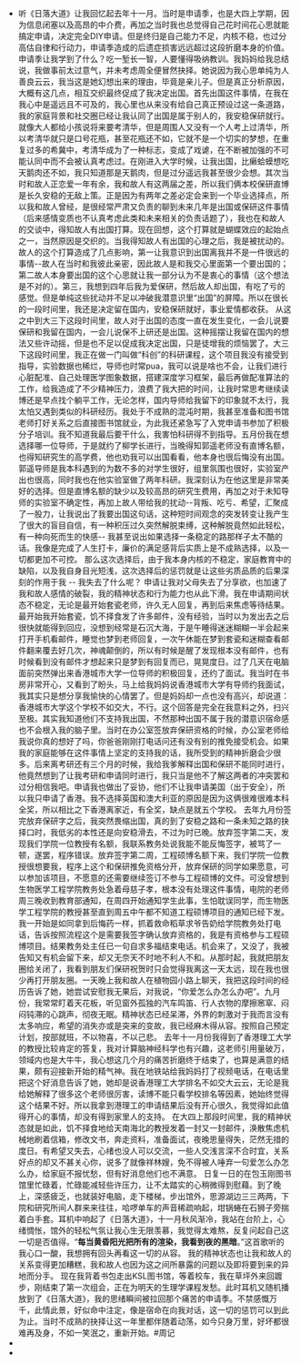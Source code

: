 - 听《日落大道》让我回忆起去年十一月。当时是申请季，也是大四上学期，因为信息闭塞以及高昂的中介费，再加之当时我也总觉得自己花时间花心思就能搞定申请，决定完全DIY申请。但是终归是自己能力不足，内核不稳，也过分高估自律和行动力，申请季造成的后遗症损害远远超过这段折磨本身的价值。
        申请季让我学到了什么？吃一堑长一智，人要懂得吸纳教训。我妈妈给我总结说，我做事前太过意气，并未考虑周全便冒然抉择。她说因为我心思单纯为人善良云云，我当这是她幻想出来的理由，毕竟是亲儿子。但是真正分析原因，大概有这几点，相互交织最终促成了我决定出国。首先出国这件事情，在我在我心中是遥远且不可及的，我心里也从来没有给自己真正预设过这一条道路，我的家庭背景和社交圈已经让我认同了出国是属于别人的，我安稳保研就行。就像大人都给小孩说将来要考清华，但是周围人又没有一个人考上过清华，所以考清华就只是口号花瓶，甚至花瓶还不如，它就不是一个切实的梦想，在重复过多的希冀中，考清华成为了一种标志，变成了戏谑，在不断被加强的不可能认同中而不会被认真考虑过。在刚进入大学时候，让我出国，比癞蛤蟆想吃天鹅肉还不如，我只知道那是天鹅肉，但是过分遥远我甚至很少会想。其次当时和故人正恋爱一年有余，我和故人有这两届之差，所以我们俩本校保研直博是长久安稳的无敌上策。正是因为有两年之差必定会来到一个毕业选择点，所以我和故人曾经，是很经常严肃又负责的聊到未来几年是出国或保研这件事情（后来感情变质也不认真考虑此类和未来相关的负责话题了），我也在和故人的交谈中，得知故人有出国打算。现在回想，这个打算就是蝴蝶效应的起始点之一，当然原因是交织的。当我得知故人有出国的心理之后，我是被扰动的。故人的这个打算造成了几点影响，第一让我意识到出国离我并不是一件很远的事情--故人在当时和我彼此亲密，因此故人是和我交心里面第一个要出国的；第二故人本身要出国的这个心思就让我一部分认为不是衷心的事情（这个想法是不对的）。第三，我想到四年后我为爱保研，然后故人却出国，有吃了亏的感觉。但是单纯这些扰动并不足以冲破我潜意识里“出国”的屏障。所以在很长的一段时间里，我还是决定留在国内，安稳保研就好，事业爱情都收获。
      从这之中到大三下这段时间里，故人对于出国的态度一直在发生变化，一会儿说要保研和我留在国内，一会儿说保不上研还是出国。这种摇摆让我留在国内的想法又些许动摇，但是也不足以促成我决定出国，只是徒增我的烦恼罢了。大三下这段时间里，我正在做一门叫做“科创”的科研课程，这个项目我没有接受到指导，实验数据也稀烂，导师也时常pua，我可以说是啥也不会，让我们进行心脏配准、自己处理医学图象数据，搭建深度学习框架，最后再做配准算法的工作，给我造成了不少精神压力，浪费了我大把的时间，让我时常思考继续读博还是早点找个躺平工作，无论怎样，国内导师给我留下的印象就不太行，我太怕又遇到类似的科研经历。我处于不成熟的混沌时期，我甚至准备和图书馆老师打好关系之后直接图书馆就业，为此我还紧急写了入党申请书参加了积极分子培训。我不知道我最后要干什么，我害怕科研得不到指导。五月份我在想选择哪一位导师，于是就约了柳学长进行，当晚得知郭遥老师没有直博名额，也得知研究生的高学费，他也劝我可以出国看看，他本身也很后悔没有出国。 郭遥导师是我本科遇到的为数不多的对学生很好，组里氛围也很好，实验室产出也很高，同时我也在他实验室做了两年科研。我深刻认为在他这里是非常美好的选择。但是直博名额的缺少以及较高昂的研究生费用，再加之对于未知导师的实验室不确定性，再加上故人带给我的扰动--背叛、吃亏、希望，汇聚成了一股力，让我说出了我要出国这句话，这种短时间观念的突发转变让我产生了很大的盲目自信，有一种积压过久突然解脱束缚，这种解脱竟然如此轻松，有一种向死而生的快感-- 我甚至说出如果选择一条稳定的路那样子太不酷的话。我像是完成了人生打卡，廉价的满足感背后实质上是不成熟选择，以及一切都更加不可控。
        那么这次选择后，由于我本身内核的不稳定，家庭教育中的缺陷，以及我自身目光短浅，这次选择后的惩罚就是让这些劣质品质的后果深刻的作用于我 -- 我失去了什么呢？
        申请让我对父母失去了分享欲，也加速了我和故人感情的破裂，我的精神状态和行为能力也从此下滑。我在申请期间状态不稳定，无论是最开始套瓷老师，许久无人回复，再到后来焦虑等待结果。最开始我开始套瓷，饥不择食发了许多邮件，没有经验，当时以为发出去之后很快就能得到回应，没想到经常是石沉大海，于是午睡得迷迷糊糊一半会起来打开手机看邮件，睡觉也梦到老师回复，一次午休能在梦到套瓷和迷糊查看邮件翻来覆去好几次，神魂颠倒的，所以有时候是醒了发现根本没有邮件，也有时候看到没有邮件才想起来只是梦到有回复而已，晃晃度日。过了几天在电脑面前突然弹出来香港城市大学一位导师的积极回复，还约了面试。我当时在书房非常开心，又看到了盼头，马上给我妈妈说香港城市大学有导师约我面试，我其实只是想分享我愉快的心情罢了。但是妈妈却一点也没有高兴，却说道：香港城市大学这个学校不如交大，不行。这个回答是完全在我意料之外，扫兴至极。其实我知道他们不支持我出国，不然那种出国不属于我的潜意识宿命感也不会根入我的脑子里。当时在办公室签放弃保研资格的时候，办公室老师给我说你真的想好了吗，你爸爸刚刚打电话问还有没有别的推免接受机会。如果我的家庭能够在这件事情上坚定的支持我的话，我所受到的精神折磨会少很多。后来离考研还有三个月的时候，我给我爹解释出国和保研不能同时进行，他竟然想到了让我考研和申请同时进行，我只当是他不了解这两者的冲突罢和过分相信我吧。申请我也做出了妥协，他们不让我申请美国（出于安全），所以我只申请了香港。我不选择英国和澳大利亚的原因是因为这俩很难很难本科全奖，所以相比之下香港离家近，有全奖，缺点是就五个学校。
        去年九月份签完放弃保研字之后，我突然畏缩出国，真的到了安稳之路和一条未知之路的抉择口时，我低劣的本性还是向安稳滑去，不过为时已晚。放弃签字第二天，发现我们学院一位教授有名额，我联系教务处说我能不能反悔签字，被骂了一顿，遂罢，程序错误。放弃签字第二周，工程硕博名额下来，我们学院一位教授很想要我，程序上这个和保研推免资格分开，放弃保研的同学如果愿意，可以参加该项目，不愿意的还需要继续签订不参与工程硕博的文件。可没曾想到生物医学工程学院教务处急着母慈子孝，根本没有处理这件事情，电院的老师周三晚收到教育部通知，在周四开始通知学生此事，生怕耽误同学，而生物医学工程学院的教授甚至直到周五中午都不知道工程硕博项目的通知已经下发。我一开始是如同拿到后悔药一样，抓着救命稻草求爷告奶给学院教务处打电话，告诉按照流程这个是需要我签字确认放弃资格的，我是有资格参与工程硕博项目。结果教务处主任已一句自求多福结束电话。机会来了，又没了，我被告知又有机会留下来，却又无奈天不时地不利人不和。从那时起，我就把朋友圈给关闭了，我看到朋友们保研祝贺时只会觉得我离这一天太远，现在我也很少再打开朋友圈。一天晚上我和故人在植物园小路上聊天，我把这段时间的经历告诉了她，她尝试安慰我无果后，对我说，“你爱怎么办怎么办吧”。九月份，我常常盯着天花板，听见窗外孤独的汽车鸣笛、行人衣物的摩擦窸窣、闷闷钝滞的心跳声，彻夜无眠。精神状态已经呆滞，外界的刺激对于我而言没有太多响应，希望的消失亦或是突来的变故，我已经麻木得从容。按照自己预定计划，按部就班，不以物喜，不以己悲。
        去年十一月份我得到了香港理工大学的教授比较肯定的答复，我对计算脑神经科学也有兴趣，这老师引用量破万，领域内也是大牛牛，我心想这几个月的痛苦折磨终于结束了，也算是满意的结果，颇有迎接新开始的精气神。我在地铁站给我妈妈打了视频电话，在电话里把这个好消息告诉了她，她却是说香港理工大学排名不如交大云云，无论是我给她解释了很多这个老师很厉害，读博不能只看学校排名等因素，她始终觉得这个结果不好。所以我拿到港理工的申请结果后没有开心很久，我觉得如此值得开心的事情，却没有得到家里人的支持。
        在大四上那段时间里，我的精神状态就是如此，饥不择食地给天南海北的教授发着一封又一封邮件，涣散焦虑机械地刷着信箱，修改文书，奔走资料，准备面试，夜晚思量得失，茫然无措的度日。有希望又失去，心绪也没人可以交流，一些人交浅言深不合时宜，关系好点的却又不甚关心你，说多了就像祥林嫂，免不得被人唾弃一句爱怎么办怎么办，给家庭不报忧愁，但有好消息他们也不满意。
       日复一日的在包玉刚图书馆里忙碌着，忙碌能减轻些许压力，让不太踏实的心稍微得到慰藉。到了晚上，深感疲乏，也就装好电脑，走下楼梯，步出馆外，思源湖边三三两两，下院和研究所间人群来来往往，哈啰单车的声音稀疏响起，坩锅蜷在石狮子旁揣着白手套。耳机中响起了《日落大道》，十一月秋风渐冷，我站在台阶上，心绪惆怅，馆外的轻松气氛让我心生无限羡慕，我觉得太难熬，反复问起自己这一切是否值得。“**每当黄昏阳光把所有的渲染，我看到夜的黑暗**。”这首歌听的我心口一酸，我想拥有回头再看这一切的从容。
      我的精神状态也让我和故人的关系变得更加糟糕，我和故人也因为这之间所暴露的问题以及即将要到来的异地而分手。
      现在我背着书包走出KSL图书馆，等着校车，我在草坪外来回踱步，刚结束了第一次组会，正在为明天的生理学课程发愁。此时耳机又随机播放到了《日落大道》，我的思绪瞬间被拉回那个痛苦的申请季。不禁感慨万千，此情此景，好似命中注定，像是宿命在向我对话，这一切的惩罚可以到此为止。当时不成熟的抉择让这一年里都伴随着动荡，如今只身万里，好坏都很难再及身，不如一笑泯之，重新开始。#周记
-
-